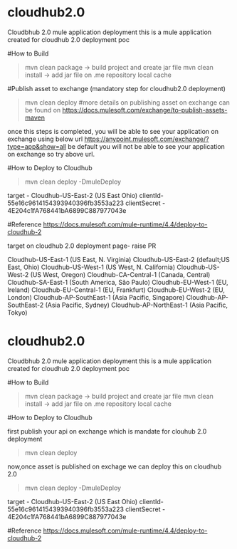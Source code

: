 # cloudhub2.0
Cloudbhub 2.0 mule application deployment
this is a mule application created for cloudhub 2.0 deployment poc

#How to Build

> mvn clean package   -> build project and create jar file
> mvn clean install  -> add jar file on .me repository local cache

#Publish asset to exchange (mandatory step for cloudhub2.0 deployment)
> mvn clean deploy
#more details on publishing asset on exchange can be found on https://docs.mulesoft.com/exchange/to-publish-assets-maven

once this steps is completed, you will be able to see your application on exchange using below url
https://anypoint.mulesoft.com/exchange/?type=app&show=all
be default you will not be able to see your application on exchange so try above url.

#How to Deploy to Cloudhub

>mvn clean deploy -DmuleDeploy

target - Cloudhub-US-East-2  (US East Ohio)
clientId- 55e16c9614154393940396fb3553a223
clientSecret - 4E204c1fA768441bA6899C887977043e

#Reference
https://docs.mulesoft.com/mule-runtime/4.4/deploy-to-cloudhub-2


target on cloudhub 2.0 deployment page- raise PR

Cloudhub-US-East-1 (US East, N. Virginia)
Cloudhub-US-East-2 (default;US East, Ohio)
Cloudhub-US-West-1 (US West, N. California)
Cloudhub-US-West-2 (US West, Oregon)
Cloudhub-CA-Central-1 (Canada, Central)
Cloudhub-SA-East-1 (South America, São Paulo)
Cloudhub-EU-West-1 (EU, Ireland)
Cloudhub-EU-Central-1 (EU, Frankfurt)
Cloudhub-EU-West-2 (EU, London)
Cloudhub-AP-SouthEast-1 (Asia Pacific, Singapore)
Cloudhub-AP-SouthEast-2 (Asia Pacific, Sydney)
Cloudhub-AP-NorthEast-1 (Asia Pacific, Tokyo)

# cloudhub2.0
Cloudbhub 2.0 mule application deployment
this is a mule application created for cloudhub 2.0 deployment poc

#How to Build

> mvn clean package   -> build project and create jar file
> mvn clean install  -> add jar file on .me repository local cache

#How to Deploy to Cloudhub

first publish your api on exchange which is mandate for clouhub 2.0 deployment

>mvn clean deploy

now,once asset is published on exchage we can deploy this on cloudhub 2.0

>mvn clean deploy -DmuleDeploy

target - Cloudhub-US-East-2  (US East Ohio)
clientId- 55e16c9614154393940396fb3553a223
clientSecret - 4E204c1fA768441bA6899C887977043e

#Reference
https://docs.mulesoft.com/mule-runtime/4.4/deploy-to-cloudhub-2
